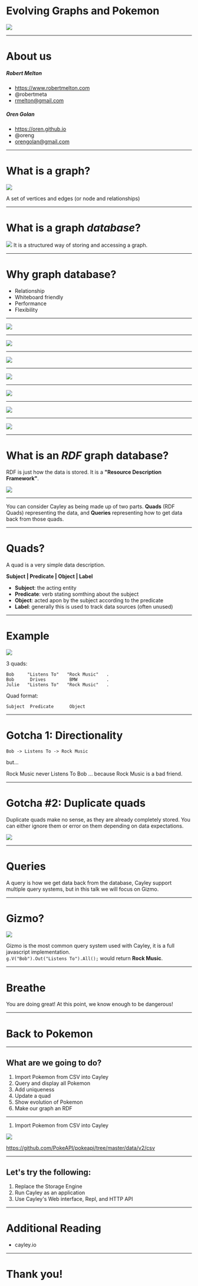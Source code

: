 <!-- page_number: true -->

# Evolving Graphs and Pokemon

![](cover.jpg)

---

# About us

##### Robert Melton

- https://www.robertmelton.com
- @robertmeta
- rmelton@gmail.com

##### Oren Golan

- https://oren.github.io
- @oreng
- orengolan@gmail.com

---

# What is a graph?
![](graph.png)

A set of vertices and edges (or node and relationships)

---

# What is a graph *database*?
![](graph2.png)
It is a structured way of storing and accessing a graph.

---

# Why graph database?
* Relationship
* Whiteboard friendly
* Performance
* Flexibility
---

![](flexibility1.jpg)

---

![](flexibility2.jpg)

---

![](flexibility3.jpg)

---

![](flexibility4.jpg)

---

![](flexibility5.jpg)

---

![](flexibility6.jpg)

---


![](graph-dbs.png)

---

# What is an *RDF* graph database?
RDF is just how the data is stored.  It is a **"Resource Description Framework"**.

![](hello_my_name_is-RDF.jpg)

---

You can consider Cayley as being made up of two parts.  **Quads** (RDF Quads) representing the data, and **Queries** representing how to get data back from those quads. 

---

# Quads?

A quad is a very simple data description. 

**Subject | Predicate | Object | Label**

- **Subject**: the acting entity
- **Predicate**: verb stating somthing about the subject
- **Object**: acted apon by the subject according to the predicate
- **Label**: generally this is used to track data sources (often unused)

---

# Example

![](graph.png)

3 quads:

    Bob     "Listens To"   "Rock Music"   . 
    Bob      Drives         BMW           . 
    Julie   "Listens To"   "Rock Music"   . 
    
Quad format:

    Subject  Predicate      Object

---

# Gotcha 1: Directionality

```Bob -> Listens To -> Rock Music```

but... 

Rock Music never Listens To Bob ... because Rock Music is a bad friend. 

---

# Gotcha #2: Duplicate quads

Duplicate quads make no sense, as they are already completely stored.  You can either ignore them or error on them depending on data expectations.

![](dupe.png)

---

# Queries

A query is how we get data back from the database, Cayley support multiple query systems, but in this talk we will focus on Gizmo.

---

# Gizmo?
![](gizmo.jpg) 

Gizmo is the most common query system used with Cayley, it is a full javascript implementation.  
```g.V("Bob").Out("Listens To").All();```
would return **Rock Music**.

---

# Breathe

You are doing great!
At this point, we know enough to be dangerous!

---

# Back to Pokemon

---
## What are we going to do?

1. Import Pokemon from CSV into Cayley
2. Query and display all Pokemon
3. Add uniqueness
4. Update a quad
5. Show evolution of Pokemon
6. Make our graph an RDF

---

1. Import Pokemon from CSV into Cayley

![](csv.png)

https://github.com/PokeAPI/pokeapi/tree/master/data/v2/csv

---

## Let's try the following:

1. Replace the Storage Engine
2. Run Cayley as an application
3. Use Cayley's Web interface, Repl, and HTTP API

---

# Additional Reading

- cayley.io

---

# Thank you!
